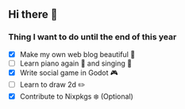 ## Hi there 👋

### Thing I want to do until the end of this year

- [x] Make my own web blog beautiful 💮
- [ ] Learn piano again 🎹 and singing 🎤
- [x] Write social game in Godot 🎮
- [ ] Learn to draw 2d ✏️
- [x] Contribute to Nixpkgs ❄️ (Optional)
